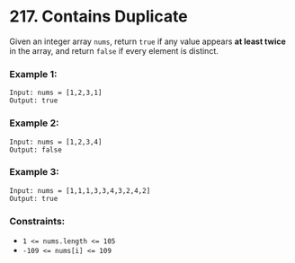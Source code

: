 # 217. Contains Duplicate

Given an integer array `nums`, return `true` if any value appears **at least twice** in the array, and return `false` if every element is distinct.

 

### Example 1:

```
Input: nums = [1,2,3,1]
Output: true
```

### Example 2:

```
Input: nums = [1,2,3,4]
Output: false
```

### Example 3:

```
Input: nums = [1,1,1,3,3,4,3,2,4,2]
Output: true
```

### Constraints:

- `1 <= nums.length <= 105`
- `-109 <= nums[i] <= 109`
